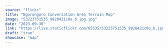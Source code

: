 ```yaml
---
source: "flickr"
title: "Ngorongoro Conversation Area Terrain Map"
image: "53223751535_9820421c0a_b.jpg.jpg"
date: "2023-09-30"
link: "https://live.staticflickr.com/65535/53223751535_9820421c0a_b.jpg"
draft: "true"
showcase: "map"
---
```

